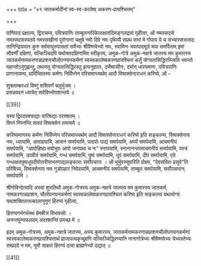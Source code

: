 +++
title = "०१ जातकर्मादीनां स्व-स्व-कालेष्व् अकरण-प्रायश्चित्तम्"

+++

पाणिपादं प्रक्षाल्य, द्विराचम्य, पवित्रपाणिः ताम्बूलनारिकेलाक्षतादिमङ्गलद्रव्यं गृहीत्वा, ओं नमस्सदसे नमस्सदसस्पतये नमस्सखीनां पुरोगाणां चक्षुषे नमो दिवे नमः पृथिव्यै सप्रथ सभां मे गोपाय ये च सभ्यास्सभासदः तानिन्द्रियावतः कुरु सर्वमायुरुपासतां सर्वेभ्यः श्रीवैष्णवेभ्यो नमः, स्वामिनः भवत्पादमूले मया समर्पिताम् इमां सौवर्णीं दक्षिणां, यत्किञ्चिदपि यथोक्तदक्षिणामिव स्वीकृत्य, अमुक-गोत्रे अमुक-नक्षत्रे जातस्य मम कुमारस्य जातकर्मनामकरणान्नप्राशनचौलोपनयनकर्मणां स्वस्वकालेष्वकरणप्रायश्चित्तं कर्तुं योग्यतासिद्धिरस्त्विति भवन्तो महान्तोऽनुगृह्णन्तु, तथास्तु योग्यतासिद्धिरस्तु इत्यनुज्ञातः, दर्भेष्वासीनः, दर्भान् धारयमाणः, पवित्रपाणिः प्राणानायम्य, प्रारिप्सितस्य कर्मणः निर्विघ्नेन परिसमाप्त्यर्थम् आदौ विष्वक्सेनाराधनं करिष्ये, ओं -

शुक्लाम्बरधरं विष्णुं शशिवर्णं चतुर्भुजम् ।  
प्रसन्नवदनं ध्यायेत् सर्वविघ्नोपशान्तये ॥

[[39]]

यस्य द्विरदवक्त्राद्याः पारिषद्याः परश्शतम् ।  
विघ्नं निघ्नन्ति सततं विष्वक्सेनं तमाश्रये ॥

करिष्यमाणस्य कर्मणः निर्विघ्नेन परिसमाप्त्यर्थम् आदौ विष्वक्सेनाराधनं करिष्ये इति सङ्कल्प्य, विष्वक्सेनाय नमः, ध्यायामि, आवाहयामि, आसनं समर्पयामि, पादयोः पाद्यं समर्पयामि, अर्घ्यं समर्पयामि, आचमनीयं समर्पयामि, “आपोहिष्ठा मयोभुवः आपो जनयथा च नः” स्नापयामि, स्नानानन्तरमाचमनीयं समर्पयामि, वस्त्रं समर्पयामि, उपवीतं समर्पयामि, गन्धं समर्पयामि, पुष्पं समर्पयामि, धूपं समर्पयामि, दीपं समर्पयामि, एते गन्धाक्षतपुष्पधूपदीपोत्तरीयाभरणाद्यलङ्काराः सर्वोपचाराः । ओं भूर्भुवस्सुवरिति प्रोक्ष्य, “देवसवितः प्रसुवे”ति परिषिच्य, विष्वक्सेनाय नमः गुडोपहारं निवेदयामि, आचमनीयं समर्पयामि, ताम्बूलं समर्पयामि, सर्वोपचारान् समर्पयामि ।

श्रीगोविन्देत्यादि अस्यां शुभतिथौ अमुक-गोत्रस्य अमुक-नक्षत्रे जातस्य मम कुमारस्य जातकर्म, नामकरणान्नप्राशन, चौलोपनयनकर्मणां स्वस्वकालेष्वकरणप्रायश्चित्तं करिष्य इति सङ्कल्प्य यथायोग्यं यथाशक्तितत्तत्कालानुगुणं हिरण्यं गृहीत्वा,

हिरण्यगर्भगर्भस्थं हेमबीजं विभावसोः ।  
अनन्तपुण्यफलदम् अदश्शान्तिं प्रयच्छ मे ॥

इदम् अमुक-गोत्रस्य, अमुक-नक्षत्रे जातस्य, अस्य कुमारस्य, जातकर्मनामकरणान्नप्राशनचौलोपनयनकर्मणां स्वस्वकालेष्वकरणप्रायश्चित्तार्थं प्राजापत्यकृच्छ्राणि यत्किञ्चिद्धिरण्यानि नानागोत्रेभ्यः श्रीवैष्णवेभ्यः येभ्यस्तेभ्यः सम्प्रददे न मम, भूमौ साक्षतं हिरण्यं दत्वा ब्राह्मणेभ्यो दद्यात् ॥

[[41]]
